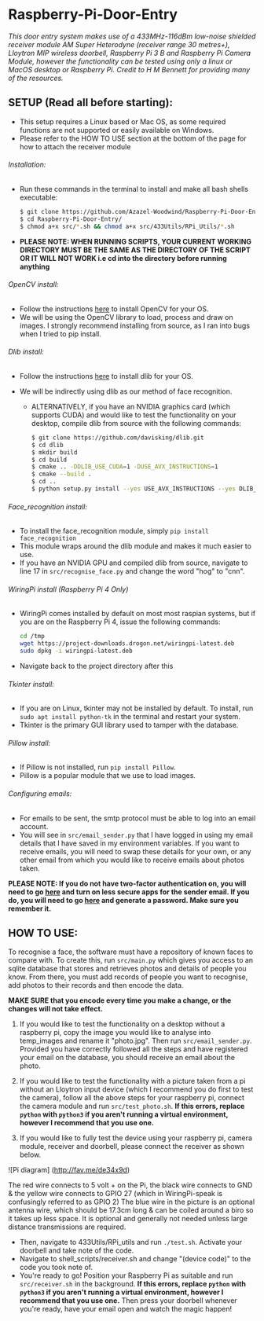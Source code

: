 # Raspberry-Pi-Door-Entry

*This door entry system makes use of a 433MHz-116dBm low-noise shielded receiver module AM Super Heterodyne (receiver range 30 metres+), Lloytron MIP wireless doorbell, Raspberry Pi 3 B and Raspberry Pi Camera Module, however the functionality can be tested using only a linux or MacOS desktop or Raspberry Pi. Credit to H M Bennett for providing many of the resources.*

## SETUP (Read all before starting):

- This setup requires a Linux based or Mac OS, as some required functions are not supported or easily available on Windows.
- Please refer to the HOW TO USE section at the bottom of the page for how to attach the receiver module

###### Installation:
- Run these commands in the terminal to install and make all bash shells executable:
  ```bash
  $ git clone https://github.com/Azazel-Woodwind/Raspberry-Pi-Door-Entry.git
  $ cd Raspberry-Pi-Door-Entry/
  $ chmod a+x src/*.sh && chmod a+x src/433Utils/RPi_Utils/*.sh
  ```
- **PLEASE NOTE: WHEN RUNNING SCRIPTS, YOUR CURRENT WORKING DIRECTORY MUST BE THE SAME AS THE DIRECTORY OF THE SCRIPT OR IT WILL NOT WORK i.e cd into the directory before running anything**

###### OpenCV install:

 - Follow the instructions [here](https://www.pyimagesearch.com/opencv-tutorials-resources-guides/) to install OpenCV for your OS. 
 - We will be using the OpenCV library to load, process and draw on images. I strongly recommend installing from source, as I ran into bugs when I tried to pip install.

###### Dlib install:

 - Follow the instructions [here](https://www.pyimagesearch.com/2018/01/22/install-dlib-easy-complete-guide/) to install dlib for your OS. 

- We will be indirectly using dlib as our method of face recognition.

  - ALTERNATIVELY, if you have an NVIDIA graphics card (which supports CUDA) and would like to test the functionality on your desktop, compile dlib from source with the following commands:

    ```bash
    $ git clone https://github.com/davisking/dlib.git
    $ cd dlib
    $ mkdir build
    $ cd build
    $ cmake .. -DDLIB_USE_CUDA=1 -DUSE_AVX_INSTRUCTIONS=1
    $ cmake --build .
    $ cd ..
    $ python setup.py install --yes USE_AVX_INSTRUCTIONS --yes DLIB_USE_CUDA
    ```

###### Face_recognition install:

 - To install the face_recognition module, simply `pip install face_recognition` 
 - This module wraps around the dlib module and makes it much easier to use.
 - If you have an NVIDIA GPU and compiled dlib from source, navigate to line 17 in `src/recognise_face.py` and change the word "hog" to "cnn".

 ###### WiringPi install (Raspberry Pi 4 Only)
  - WiringPi comes installed by default on most most raspian systems, but if you are on the Raspberry Pi 4, issue the following commands:
    ```bash
    cd /tmp
    wget https://project-downloads.drogon.net/wiringpi-latest.deb
    sudo dpkg -i wiringpi-latest.deb
    ```
  - Navigate back to the project directory after this

###### Tkinter install:

 - If you are on Linux, tkinter may not be installed by default. To install, run `sudo apt install python-tk` in the terminal and restart your system.
 - Tkinter is the primary GUI library used to tamper with the database.

###### Pillow install:

 - If Pillow is not installed, run `pip install Pillow`.
 - Pillow is a popular module that we use to load images.

###### Configuring emails:

 - For emails to be sent, the smtp protocol must be able to log into an email account. 
 - You will see in `src/email_sender.py` that I have logged in using my email details that I have saved in my environment variables. If you want to receive emails, you will need to swap these details for your own, or any other email from which you would like to receive emails about photos taken.

**PLEASE NOTE: If you do not have two-factor authentication on, you will need to go [here](https://myaccount.google.com/lesssecureapps) and turn on less secure apps for the sender email. If you do, you will need to go [here](https://myaccount.google.com/apppasswords) and generate a password. Make sure you remember it.**


## HOW TO USE:

To recognise a face, the software must have a repository of known faces to compare with. To create this, run `src/main.py` which gives you access to an sqlite database that stores and retrieves photos and details of people you know. From there, you must add records of people you want to recognise, add photos to their records and then encode the data. 

**MAKE SURE that you encode every time you make a change, or the changes will not take effect.**

1. If you would like to test the functionality on a desktop without a raspberry pi, copy the image you would like to analyse into temp_images and rename it "photo.jpg". Then run `src/email_sender.py`. Provided you have correctly followed all the steps and have registered your email on the database, you should receive an email about the photo.

2. If you would like to test the functionality with a picture taken from a pi without an Lloytron input device (which I recommend you do first to test the camera), follow all the above steps for your raspberry pi, connect the camera module and run `src/test_photo.sh`. **If this errors, replace `python` with `python3` if you aren't running a virtual environment, however I recommend that you use one.**

3. If you would like to fully test the device using your raspberry pi, camera module, receiver and doorbell, please connect the receiver as shown below.

![Pi diagram]
(http://fav.me/de34x9d)

The red wire connects to 5 volt + on the Pi, the black wire connects to GND & the yellow wire
connects to GPIO 27 (which in WiringPi-speak is confusingly referred to as GPIO 2)
The blue wire in the picture is an optional antenna wire, which should be 17.3cm long & can be
coiled around a biro so it takes up less space. It is optional and generally not needed unless large distance transmissions are required.

- Then, navigate to 433Utils/RPi_utils and run `./test.sh`. Activate your doorbell and take note of the code.
- Navigate to shell_scripts/receiver.sh and change "(device code)" to the code you took note of.
- You're ready to go! Position your Raspberry Pi as suitable and run `src/receiver.sh` in the background. **If this errors, replace `python` with `python3` if you aren't running a virtual environment, however I recommend that you use one.** Then press your doorbell whenever you're ready, have your email open and watch the magic happen!

